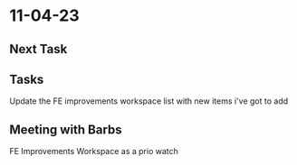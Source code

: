 # 11-04-23

## Next Task

## Tasks
Update the FE improvements workspace list with new items i've got to add

## Meeting with Barbs

FE Improvements Workspace as a prio watch

